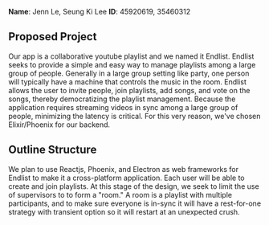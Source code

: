 **Name**: Jenn Le, Seung Ki Lee **ID**: 45920619, 35460312

## Proposed Project

Our app is a collaborative youtube playlist and we named it Endlist. Endlist seeks to provide a simple and easy way to manage playlists among a large group of people. Generally in a large group setting like party, one person will typically have a machine that controls the music in the room. Endlist allows the user to invite people, join playlists, add songs, and vote on the songs, thereby democratizing the playlist management. Because the application requires streaming videos in sync among a large group of people, minimizing the latency is critical. For this very reason, we've chosen Elixir/Phoenix for our backend.

## Outline Structure

We plan to use Reactjs, Phoenix, and Electron as web frameworks for Endlist to make it a cross-platform application. Each user will be able to create and join playlists. At this stage of the design, we seek to limit the use of supervisors to to form a "room." A room is a playlist with multiple participants, and to make sure everyone is in-sync it will have a rest-for-one strategy with transient option so it will restart at an unexpected crush. 
